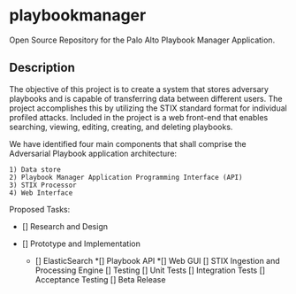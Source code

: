 # playbookmanager
Open Source Repository for the Palo Alto Playbook Manager Application.


## Description
 
The objective of this project is to create a system that stores adversary playbooks
and is capable of transferring data between different users. The project accomplishes
this by utilizing the STIX standard format for individual profiled attacks. Included in
the project is a web front-end that enables searching, viewing, editing, creating, and
deleting playbooks.
 
We have identified four main components that shall comprise the Adversarial Playbook application architecture:
    
    1) Data store
    2) Playbook Manager Application Programming Interface (API)
    3) STIX Processor
    4) Web Interface

Proposed Tasks:
  
  * [] Research and Design
  
  * [] Prototype and Implementation
    * [] ElasticSearch
    *[] Playbook API
    *[] Web GUI
    [] STIX Ingestion and Processing Engine
  [] Testing
    [] Unit Tests
    [] Integration Tests
    [] Acceptance Testing
  [] Beta Release
